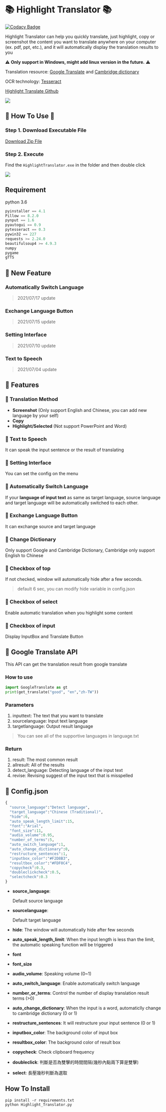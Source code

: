 # :books: Highlight Translator :books:
[![Codacy Badge](https://app.codacy.com/project/badge/Grade/895ab53151cc4734ab63da3abaf25b82)](https://www.codacy.com/gh/Coolshanlan/HighlightTranslator/dashboard?utm_source=github.com&amp;utm_medium=referral&amp;utm_content=Coolshanlan/HighlightTranslator&amp;utm_campaign=Badge_Grade)

Highlight Translator can help you quickly translate, just highlight, copy or screenshot the content you want to translate anywhere on your computer (ex. pdf, ppt, etc.), and it will automatically display the translation results to you

:warning: **Only support in Windows, might add linux version in the future.** :warning:


Translation resource: [Google Translate](https://translate.google.com.tw) and [Cambridge dictionary](https://dictionary.cambridge.org)

OCR technology: [Tesseract](https://github.com/tesseract-ocr/tesseract)

[Highlight Translate Github](https://github.com/Coolshanlan/Copy-Translator)

![](https://github.com/Coolshanlan/Highlight-Translator/blob/master/image/demo.gif)
## :small_red_triangle_down: How To Use :small_red_triangle_down:
### Step 1. Download Executable File
[Download Zip File](https://rebrand.ly/HighlightTranslator)
### Step 2. Execute
Find the `HighlightTranslator.exe` in the folder and then double click

![](https://github.com/Coolshanlan/Highlight-Translator/blob/master/image/executablefile.png)
## Requirement
python 3.6
``` python
pyinstaller == 4.1
Pillow == 8.2.0
pynput == 1.6
pyautogui == 0.9
pytesseract == 0.3
pywin32 == 227
requests >= 2.24.0
beautifulsoup4 >= 4.9.3
numpy
pygame
gTTS
```
## :loudspeaker: New Feature
### Automatically Switch Language
> 2021/07/17 update
### Exchange Language Button
> 2021/07/15 update
### Setting Interface
> 2021/07/10 update
### Text to Speech
> 2021/07/04 update

## :dart: Features
### :key: Translation Method
- **Screenshot** (Only support English and Chinese, you can add new language by your self)
- **Copy**
- **Highlight/Selected** (Not support PowerPoint and Word)
### :key: Text to Speech
It can speak the input sentence or the result of translating
### :pushpin: Setting Interface
You can set the config on the menu
### :pushpin: Automatically Switch Language
If your **language of input text** as same as target language, source language and target language will be automatically switched to each other.
### :pushpin: Exchange Language Button
It can exchange source and target language
### :pushpin: Change Dictionary
Only support Google and Cambridge Dictionary, Cambridge only support English to Chinese
### :pushpin: Checkbox of top
If not checked, window will automatically hide after a few seconds.
> default 6 sec, you can modify hide variable in config.json
### :pushpin: Checkbox of select
Enable automatic translation when you highlight some content
### :pushpin: Checkbox of input
Display InputBox and Translate Button

## :notebook_with_decorative_cover: Google Translate API
This API can get the translation result from google translate
### How to use
```python
import GoogleTranslate as gt
print(get_translate("good", "en","zh-TW"))
```
### Parameters
1. inputtext: The text that you want to translate
2. sourcelanguage: Input text language
3. targetlanguage: Output result language
> You can see all of the supportive languages in language.txt
### Return
1. result: The most common result
2. allresult: All of the results
3. detect_language: Detecting language of the input text
4. revise: Revising suggest of the input text that is misspelled

## :bookmark_tabs: Config.json
``` python
{
  "source_language":"Detect language",
  "target_language":"Chinese (Traditional)",
  "hide":6,
  "auto_speak_length_limit":15,
  "font":"Arial",
  "font_size":11,
  "audio_volume":0.95,
  "number_of_terms":5,
  "auto_switch_language":1,
  "auto_change_dictionary":0,
  "restructure_sentences":1,
  "inputbox_color":"#F2D8B3",
  "resultbox_color":"#FDF0C4",
  "copycheck":0.3,
  "doubleclickcheck":0.5,
  "selectcheck":0.3
}
```
- **source_language**:

  Default source language

- **sourcelanguage**:

  Default target language

- **hide**: The window will automatically hide after few seconds
- **auto_speak_length_limit**: When the input length is less than the limit, the automatic speaking function will be triggered
- **font**
- **font_size**
- **audio_volume**: Speaking volume (0~1)
- **auto_switch_language**: Enable automatically switch language
- **number_or_terms**: Control the number of display translation result terms (>0)
- **auto_change_dictionary**: When the input is a word, automaticlly change to cambridge dictionary (0 or 1)
- **restructure_sentences**: It will restructure your input sentence (0 or 1)
- **inputbox_color**: The background color of input box
- **resultbox_color**: The background color of result box
- **copycheck**: Check clipboard frequency
- **doubleclick**: 判斷是否為雙擊的時間間隔(幾秒內點兩下算是雙擊)
- **select**: 長壓幾秒判斷為選取


## How To Install
```
pip install -r requirements.txt
python Highlight_Translator.py
```
